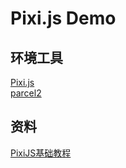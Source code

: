 # Pixi.js Demo

## 环境工具
[Pixi.js](https://www.pixijs.com/)  
[parcel2](https://v2.parceljs.org/)  

## 资料
[PixiJS基础教程](https://anata.me/2019/12/04/PixiJS%E5%9F%BA%E7%A1%80%E6%95%99%E7%A8%8B/) 